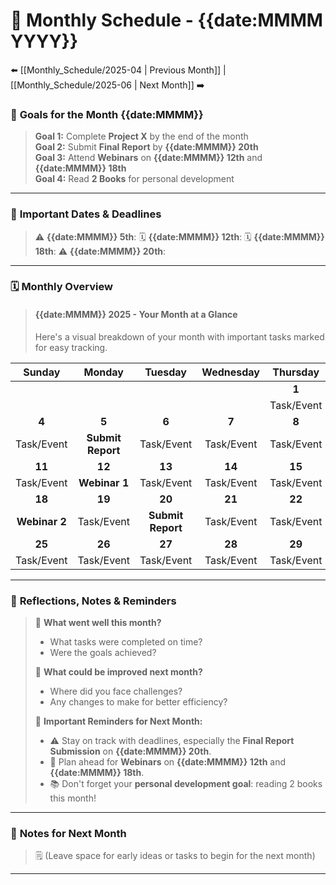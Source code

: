 # 📅 Monthly Schedule - {{date:MMMM YYYY}}
⬅️ [[Monthly_Schedule/2025-04 | Previous Month]] | [[Monthly_Schedule/2025-06 | Next Month]] ➡️

### 🎯 **Goals for the Month {{date:MMMM}}**
> **Goal 1:** Complete **Project X** by the end of the month  
> **Goal 2:** Submit **Final Report** by **{{date:MMMM}} 20th**  
> **Goal 3:** Attend **Webinars** on **{{date:MMMM}} 12th** and **{{date:MMMM}} 18th**  
> **Goal 4:** Read **2 Books** for personal development

---

### 📌 **Important Dates & Deadlines**

> ⚠️ **{{date:MMMM}} 5th**: 
> 🗓️ **{{date:MMMM}} 12th**: 
> 🗓️ **{{date:MMMM}} 18th**: 
> ⚠️ **{{date:MMMM}} 20th**: 

---

### 🗓️ **Monthly Overview**
> #### **{{date:MMMM}} 2025 - Your Month at a Glance**
> 
> Here's a visual breakdown of your month with important tasks marked for easy tracking.

|    Sunday     |      Monday       |      Tuesday      | Wednesday  |  Thursday  |   Friday   |  Saturday  |
|:-------------:|:-----------------:|:-----------------:|:----------:|:----------:|:----------:|:----------:|
|               |                   |                   |            |   **1**    |   **2**    |   **3**    |
|               |                   |                   |            | Task/Event | Task/Event | Task/Event |
|     **4**     |       **5**       |       **6**       |   **7**    |   **8**    |   **9**    |   **10**   |
|  Task/Event   | **Submit Report** |    Task/Event     | Task/Event | Task/Event | Task/Event | Task/Event |
|    **11**     |      **12**       |      **13**       |   **14**   |   **15**   |   **16**   |   **17**   |
|  Task/Event   |   **Webinar 1**   |    Task/Event     | Task/Event | Task/Event | Task/Event | Task/Event |
|    **18**     |      **19**       |      **20**       |   **21**   |   **22**   |   **23**   |   **24**   |
| **Webinar 2** |    Task/Event     | **Submit Report** | Task/Event | Task/Event | Task/Event | Task/Event |
|    **25**     |      **26**       |      **27**       |   **28**   |   **29**   |   **30**   |   **31**   |
|  Task/Event   |    Task/Event     |    Task/Event     | Task/Event | Task/Event | Task/Event |            |

---

### 🧠 **Reflections, Notes & Reminders**
> 📝 **What went well this month?**  
> - What tasks were completed on time?  
> - Were the goals achieved?  
>  
> 📝 **What could be improved next month?**  
> - Where did you face challenges?  
> - Any changes to make for better efficiency?  
>  
> 🚨 **Important Reminders for Next Month:**  
> - ⚠️ Stay on track with deadlines, especially the **Final Report Submission** on **{{date:MMMM}} 20th**.  
> - 📅 Plan ahead for **Webinars** on **{{date:MMMM}} 12th** and **{{date:MMMM}} 18th**.  
> - 📚 Don't forget your **personal development goal**: reading 2 books this month!

---

### 📝 **Notes for Next Month**
> 🗒️ (Leave space for early ideas or tasks to begin for the next month)

---